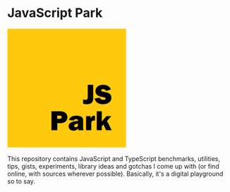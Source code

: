 # JavaScript Park

![JS Park Logo](https://raw.githubusercontent.com/alaindet/js-park/main/js-park-logo.png)

This repository contains JavaScript and TypeScript benchmarks, utilities, tips, gists, experiments, library ideas and gotchas I come up with (or find online, with sources wherever possible). Basically, it's a digital playground so to say.
